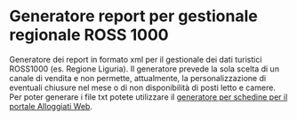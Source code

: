 # Generatore report per gestionale regionale ROSS 1000
Generatore dei report in formato xml per il gestionale dei dati turistici ROSS1000 (es. Regione Liguria).
Il generatore prevede la sola scelta di un canale di vendita e non permette, attualmente, la personalizzazione di eventuali chiusure nel mese o di non disponibilità di posti letto e camere.
Per poter generare i file txt potete utilizzare il [generatore per schedine per il portale Alloggiati Web](https://zumatt.github.io/generatore-schedine-alloggiati-web/).